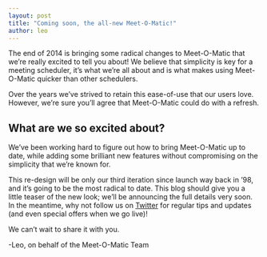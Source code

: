 ```yaml
---
layout: post
title: "Coming soon, the all-new Meet-O-Matic!"
author: leo
---
```


The end of 2014 is bringing some radical changes to Meet-O-Matic that we’re
really excited to tell you about! We believe that simplicity is key for a
meeting scheduler, it’s what we’re all about and is what makes using Meet-O-Matic
quicker than other schedulers.

Over the years we’ve strived to retain this ease-of-use that our users love.
However, we’re sure you’ll agree that Meet-O-Matic could do with a refresh.

## What are we so excited about?

We’ve been working hard to figure out how to bring Meet-O-Matic up to date, while
adding some brilliant new features without compromising on the simplicity that
we’re known for.

This re-design will be only our third iteration since launch way back in ’98,
and it’s going to be the most radical to date. This blog should give you a
little teaser of the new look; we’ll be announcing the full details very soon.
In the meantime, why not follow us on [Twitter](https://twitter.com/meetomatic) for regular tips and updates (and
even special offers when we go live)!

We can’t wait to share it with you.

-Leo, on behalf of the Meet-O-Matic Team
